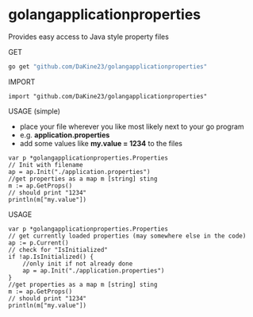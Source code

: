 # golangapplicationproperties
Provides easy access to Java style property files

GET

```bash
go get "github.com/DaKine23/golangapplicationproperties"
```
IMPORT

```golang
import "github.com/DaKine23/golangapplicationproperties"
```

USAGE (simple)

- place your file wherever you like most likely next to your go program
- e.g. **application.properties**
- add some values like **my.value = 1234** to the files

```golang
var p *golangapplicationproperties.Properties
// Init with filename 
ap = ap.Init("./application.properties")
//get properties as a map m [string] sting
m := ap.GetProps()
// should print "1234"
println(m["my.value"])
```

USAGE

```golang
var p *golangapplicationproperties.Properties
// get currently loaded properties (may somewhere else in the code)
ap := p.Current()
// check for "IsInitialized"
if !ap.IsInitialized() {
    //only init if not already done
    ap = ap.Init("./application.properties")
}
//get properties as a map m [string] sting
m := ap.GetProps()
// should print "1234"
println(m["my.value"])
```
